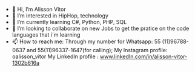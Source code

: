 - 👋 Hi, I’m Alisson Vitor
- 👀 I’m interested in HipHop, technology
- 🌱 I’m currently learning C#, Python, PHP, SQL
- 💞️ I’m looking to collaborate on new Jobs to get the pratice on the  code languages that i´m learning 
- 📫 How to reach me:
  Through my number for Whatsapp: 55 (11)96788-0637  and  55(11)96337-1647(for calling);
  My Instagram profile: oalisson_vitor
  My LinkedIn profile : www.linkedIn.com/in/alisson-vitor-1302b616a
